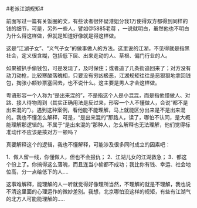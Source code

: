 #老派江湖规矩#

前面写过一篇有关饭圈的文，有些读者很怀疑港姐分我1万使得双方都得到同样的钱的细节，可是，另外一些人，譬如@5885老蒋 ，一说就明白，虽然他也不明白为什么得这样做，但就是知道好像就是得这样做。

这是“江湖子女”、“义气子女”的做事做人的方法。这里说的江湖，不见得就是指黑社会，定义很含糊，包括低下层、出来走动的人、草根、偏门行业的人。

如果被扒手偷钱包，可是发现了，及时保住；或者追了几条街追回来了；对方没有动刀动枪，比较寒酸落魄相，只要没有穷凶极恶，江湖规矩往往是恶狠狠地拿回钱包，掏张小额钞票塞回去，也不说什么。这主要是男人才会这样做。

粤语形容一个人称为“是出来混的”，不是指这个人是小混混，而是指他懂做人、对路、接人待物周到（其实正确用法是反过来，形容一个人不懂做人，会说“都不是出来混的”）。遇到这种案例，看他能不能理解，马上就能区分出来是不是出来混的。我也不懂怎么解释，可是，“是出来混的”那路人，读了，哪怕不认同，是大概能理解那逻辑的。不属于“是出来混的”那种人，怎么解释也无法理解，他们觉得标准动作不应该是揍对方一顿吗？

真要解释这个的逻辑，我也不懂解释，可能涉及很多同时成立的因素吧：

1、做人留一线，你懂做人，但也不会报仇；
2、江湖儿女的江湖救急；
3、都这个份上了。你搞得这么落魄，而且连当小偷都不成功；我比你有钱、幸运、社会地位高，分一点给低下的人....

这事难解释，能理解的人一听就觉得好像理所当然，不理解的就是不理解，我也说不清这里面的心理运作的微妙差别。我想，北京哪怕没这样的规矩，有些有江湖气的北方人可能能理解的.....
